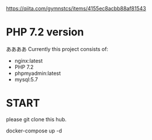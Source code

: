 
https://qiita.com/gymnstcs/items/4155ec8acbb88af81543


# PHP 7.2 version
ああああ
Currently this project consists of:

- nginx:latest
- PHP 7.2
- phpmyadmin:latest
- mysql:5.7

# START

please
git clone this hub.

docker-compose up -d

